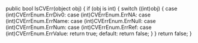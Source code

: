 public bool IsCVErr(object obj)
{
    if (obj is int)
    {
        switch ((int)obj)
        {
            case (int)CVErrEnum.ErrDiv0:
            case (int)CVErrEnum.ErrNA:
            case (int)CVErrEnum.ErrName:
            case (int)CVErrEnum.ErrNull:
            case (int)CVErrEnum.ErrNum:
            case (int)CVErrEnum.ErrRef:
            case (int)CVErrEnum.ErrValue:
                return true;
            default:
                return false;
        }
    }
    return false;
}
